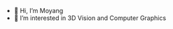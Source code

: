 - 👋 Hi, I’m Moyang
- 👀 I’m interested in 3D Vision and Computer Graphics

<!---
MoyangLi00/MoyangLi00 is a ✨ special ✨ repository because its `README.md` (this file) appears on your GitHub profile.
You can click the Preview link to take a look at your changes.
--->
